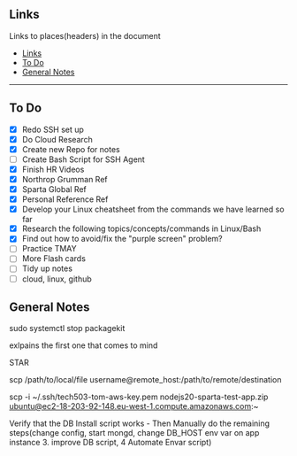 

## Links
Links to places(headers) in the document
- [Links](#links)
- [To Do](#to-do)
- [General Notes](#general-notes)
_____


## To Do

* [x] Redo SSH set up
* [x] Do Cloud Research
* [x] Create new Repo for notes
* [ ] Create Bash Script for SSH Agent
* [x] Finish HR Videos
* [x] Northrop Grumman Ref
* [x] Sparta Global Ref
* [x] Personal Reference Ref
* [x] Develop your Linux cheatsheet from the commands we have learned so far
* [x] Research the following topics/concepts/commands in Linux/Bash
* [x] Find out how to avoid/fix the "purple screen" problem?
* [ ] Practice TMAY
* [ ] More Flash cards
* [ ] Tidy up notes
* [ ] cloud, linux, github
## General Notes
sudo systemctl stop packagekit

exlpains the first one that comes to mind

STAR

scp /path/to/local/file username@remote_host:/path/to/remote/destination

scp -i ~/.ssh/tech503-tom-aws-key.pem nodejs20-sparta-test-app.zip ubuntu@ec2-18-203-92-148.eu-west-1.compute.amazonaws.com:~




Verify that the DB Install script works - Then Manually do the remaining steps(change config, start mongd, change DB_HOST env var on app instance 3. improve DB script, 4 Automate Envar script)